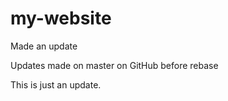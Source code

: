 # my-website
Made an update

Updates made on master on GitHub before rebase

This is just an update.
